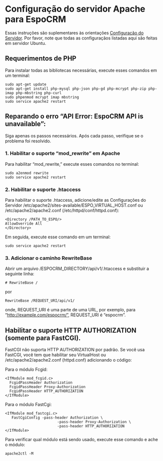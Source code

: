 # Configuração do servidor Apache para EspoCRM

Essas instruções são suplementares às orientações [Configuração do Servidor](server-configuration.md). Por favor, note que todas as configuraçãos listadas aqui são feitas em servidor Ubuntu.

## Requerimentos de PHP

Para instalar todas as bibliotecas necessárias, execute esses comandos em um terminal:

```
sudo apt-get update
sudo apt-get install php-mysql php-json php-gd php-mcrypt php-zip php-imap php-mbstring php-curl
sudo phpenmod mcrypt imap mbstring
sudo service apache2 restart
```

## Reparando o erro “API Error: EspoCRM API is unavailable”:

Siga apenas os passos necessários. Após cada passo, verifique se o problema foi resolvido.

### 1. Habilitar o suporte “mod_rewrite” em Apache

Para habilitar “mod_rewrite,” execute esses comandos no terminal:

```
sudo a2enmod rewrite
sudo service apache2 restart
```

### 2. Habilitar o suporte .htaccess

Para habilitar o suporte .htaccess, adicione/edite as Configurações do Servidor /etc/apache2/sites-available/ESPO_VIRTUAL_HOST.conf ou /etc/apache2/apache2.conf (/etc/httpd/conf/httpd.conf):

```
<Directory /PATH_TO_ESPO/>
AllowOverride All
</Directory>
```

Em seguida, execute esse comando em um terminal:

```
sudo service apache2 restart
```

### 3. Adicionar o caminho RewriteBase

Abrir um arquivo /ESPOCRM_DIRECTORY/api/v1/.htaccess e substituir a seguinte linha:

```
# RewriteBase /
```

por

```
RewriteBase /REQUEST_URI/api/v1/
```

onde, REQUEST_URI é uma parte de uma URL, por exemplo, para “http://example.com/espocrm/”, REQUEST_URI é “espocrm”.


## Habilitar o suporte HTTP AUTHORIZATION (somente para FastCGI).

FastCGI não suporta HTTP AUTHORIZATION por padrão. Se você usa FastCGI, você tem que habilitar seu VirtualHost ou /etc/apache2/apache2.conf (httpd.conf) adicionando o código:

Para o módulo Fcgid:

```
<IfModule mod_fcgid.c>
  FcgidPassHeader Authorization
  FcgidPassHeader Proxy-Authorization
  FcgidPassHeader HTTP_AUTHORIZATION  
</IfModule>
```

Para o módulo FastCgi:

```
<IfModule mod_fastcgi.c>
   FastCgiConfig -pass-header Authorization \
                        -pass-header Proxy-Authorization \
                        -pass-header HTTP_AUTHORIZATION  
</IfModule>
```

Para verificar qual módulo está sendo usado, execute esse comando e ache o módulo:

```
apache2ctl -M
```
